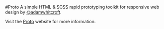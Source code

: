 #Proto
A simple HTML & SCSS rapid prototyping toolkit for responsive web design by <a href="twitter.com/#!/adamwhitcroft">@adamwhitcroft</a>.

Visit the <a href="http://adamwhitcroft.com/proto/">Proto</a> website for more information.